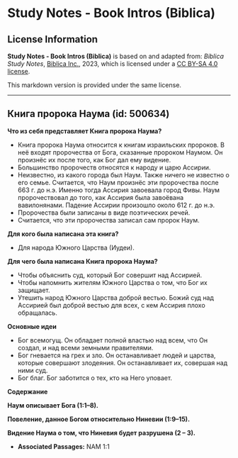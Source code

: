 # Study Notes - Book Intros (Biblica)

## License Information

**Study Notes - Book Intros (Biblica)** is based on and adapted from: _Biblica Study Notes_, [Biblica Inc.](https://www.biblica.com/), 2023, which is licensed under a [CC BY-SA 4.0 license](https://creativecommons.org/licenses/by-sa/4.0/legalcode.en).

This markdown version is provided under the same license.



--------------------------------

## Книга пророка Наума (id: 500634)

**Что из себя представляет Книга пророка Наума?**

* Книга пророка Наума относится к книгам израильских пророков. В неё входят пророчества от Бога, сказанные пророком Наумом. Он произнёс их после того, как Бог дал ему видение.
* Большинство пророчеств относятся к народу и царю Ассирии.
* Неизвестно, из какого города был Наум. Также ничего не известно о его семье. Считается, что Наум произнёс эти пророчества после 663 г. до н.э. Именно тогда Ассирия завоевала город Фивы. Наум пророчествовал до того, как Ассирия была завоёвана вавилонянами. Падение Ассирии произошло около 612 г. до н.э.
* Пророчества были записаны в виде поэтических речей.
* Считается, что эти пророчества записал сам пророк Наум.

**Для кого была написана эта книга?**

* Для народа Южного Царства (Иудеи).

**Для чего была написана Книга пророка Наума?**

* Чтобы объяснить суд, который Бог совершит над Ассирией.
* Чтобы напомнить жителям Южного Царства о том, что Бог их защищает.
* Утешить народ Южного Царства доброй вестью. Божий суд над Ассирией был доброй вестью для всех, с кем Ассирия плохо обращалась.

**Основные идеи**

* Бог всемогущ. Он обладает полной властью над всем, что Он создал, и над всеми земными правителями.
* Бог гневается на грех и зло. Он останавливает людей и царства, которые совершают злодеяния. Он останавливает их, совершая над ними суд.
* Бог благ. Бог заботится о тех, кто на Него уповает.

**Содержание**

**Наум описывает Бога (1:1–8\).**

**Повеление, данное Богом относительно Ниневии (1:9–15\).**

**Видение Наума о том, что Ниневия будет разрушена (2 – 3\).**

* **Associated Passages:** NAM 1:1

